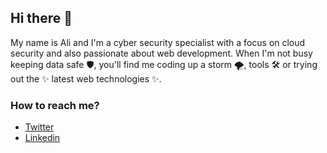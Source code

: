 ## Hi there 👋 
My name is Ali and I'm a cyber security specialist with a focus on cloud security and also passionate about web development.
When I'm not busy keeping data safe 🛡, you'll find me coding up a storm 🌪, tools 🛠 or trying out the ✨ latest web technologies ✨.

### How to reach me?
- [Twitter](https://twitter.com/ciphersweet)
- [Linkedin](https://www.linkedin.com/in/alidalhouss/)
